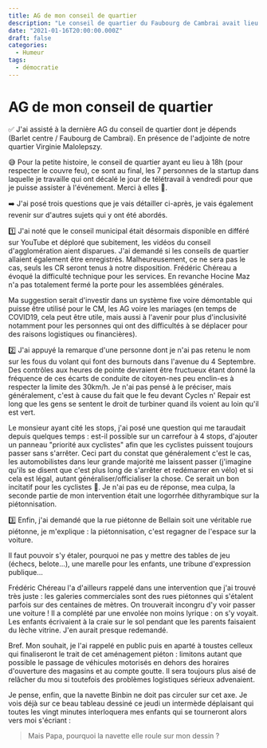 ```yaml
---
title: AG de mon conseil de quartier
description: "Le conseil de quartier du Faubourg de Cambrai avait lieu à 18h."
date: "2021-01-16T20:00:00.000Z"
draft: false
categories:
  - Humeur
tags:
  - démocratie
---
```


# AG de mon conseil de quartier

✅ J'ai assisté à la dernière AG du conseil de quartier dont je dépends (Barlet centre / Faubourg de Cambrai). En présence de l'adjointe de notre quartier Virginie Malolepszy.

😅 Pour la petite histoire, le conseil de quartier ayant eu lieu à 18h (pour respecter le couvre feu), ce sont au final, les 7 personnes de la startup dans laquelle je travaille qui ont décalé le jour de télétravail à vendredi pour que je puisse assister à l'événement. Merci à elles 🙂.

➡️ J'ai posé trois questions que je vais détailler ci-après, je vais également revenir sur d'autres sujets qui y ont été abordés.

1️⃣ J'ai noté que le conseil municipal était désormais disponible en différé sur YouTube et déploré que subitement, les vidéos du conseil d'agglomération aient disparues. J'ai demandé si les conseils de quartier allaient également être enregistrés. Malheureusement, ce ne sera pas le cas, seuls les CR seront tenus à notre disposition. Frédéric Chéreau a évoqué la difficulté technique pour les services. En revanche Hocine Maz n'a pas totalement fermé la porte pour les assemblées générales.

Ma suggestion serait d'investir dans un système fixe voire démontable qui puisse être utilisé pour le CM, les AG voire les mariages (en temps de COVID19, cela peut être utile, mais aussi à l'avenir pour plus d'inclusivité notamment pour les personnes qui ont des difficultés à se déplacer pour des raisons logistiques ou financières).

2️⃣ J'ai appuyé la remarque d'une personne dont je n'ai pas retenu le nom sur les fous du volant qui font des burnouts dans l'avenue du 4 Septembre. Des contrôles aux heures de pointe devraient être fructueux étant donné la fréquence de ces écarts de conduite de citoyen-nes peu enclin-es à respecter la limite des 30km/h. Je n'ai pas pensé à le préciser, mais généralement, c'est à cause du fait que le feu devant Cycles n' Repair est long que les gens se sentent le droit de turbiner quand ils voient au loin qu'il est vert.

Le monsieur ayant cité les stops, j'ai posé une question qui me taraudait depuis quelques temps : est-il possible sur un carrefour à 4 stops, d'ajouter un panneau "priorité aux cyclistes" afin que les cyclistes puissent toujours passer sans s'arrêter. Ceci part du constat que généralement c'est le cas, les automobilistes dans leur grande majorité me laissent passer (j'imagine qu'ils se disent que c'est plus long de s'arrêter et redémarrer en vélo) et si cela est légal, autant généraliser/officialiser la chose. Ce serait un bon incitatif pour les cyclistes 🙂. Je n'ai pas eu de réponse, mea culpa, la seconde partie de mon intervention était une logorrhée dithyrambique sur la piétonnisation.

3️⃣ Enfin, j'ai demandé que la rue piétonne de Bellain soit une véritable rue piétonne, je m'explique : la piétonnisation, c'est regagner de l'espace sur la voiture.

Il faut pouvoir s'y étaler, pourquoi ne pas y mettre des tables de jeu (échecs, belote...), une marelle pour les enfants, une tribune d'expression publique...

Frédéric Chéreau l'a d'ailleurs rappelé dans une intervention que j'ai trouvé très juste : les galeries commerciales sont des rues piétonnes qui s'étalent parfois sur des centaines de mètres. On trouverait incongru d'y voir passer une voiture ! Il a complété par une envolée non moins lyrique : on s'y voyait. Les enfants écrivaient à la craie sur le sol pendant que les parents faisaient du lèche vitrine. J'en aurait presque redemandé.

Bref. Mon souhait, je l'ai rappelé en public puis en aparté à toustes celleux qui finaliseront le trait de cet aménagement piéton : limitons autant que possible le passage de véhicules motorisés en dehors des horaires d'ouverture des magasins et au compte goutte. Il sera toujours plus aisé de relâcher du mou si toutefois des problèmes logistiques sérieux advenaient.

Je pense, enfin, que la navette Binbin ne doit pas circuler sur cet axe. Je vois déjà sur ce beau tableau dessiné ce jeudi un intermède déplaisant qui toutes les vingt minutes interloquera mes enfants qui se tourneront alors vers moi s'écriant :

> Mais Papa, pourquoi la navette elle roule sur mon dessin ?
